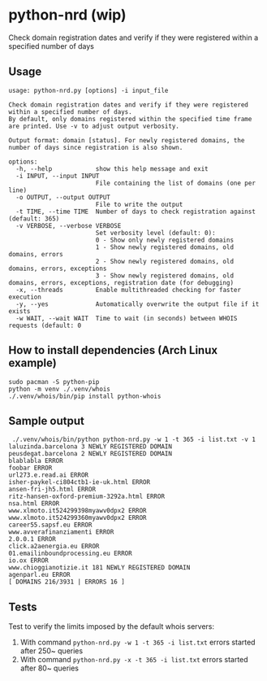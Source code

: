 # python-nrd (wip)
Check domain registration dates and verify if they were registered within a specified number of days

## Usage
```
usage: python-nrd.py [options] -i input_file

Check domain registration dates and verify if they were registered within a specified number of days.
By default, only domains registered within the specified time frame are printed. Use -v to adjust output verbosity.

Output format: domain [status]. For newly registered domains, the number of days since registration is also shown.

options:
  -h, --help            show this help message and exit
  -i INPUT, --input INPUT
                        File containing the list of domains (one per line)
  -o OUTPUT, --output OUTPUT
                        File to write the output
  -t TIME, --time TIME  Number of days to check registration against (default: 365)
  -v VERBOSE, --verbose VERBOSE
                        Set verbosity level (default: 0):
                        0 - Show only newly registered domains
                        1 - Show newly registered domains, old domains, errors
                        2 - Show newly registered domains, old domains, errors, exceptions
                        3 - Show newly registered domains, old domains, errors, exceptions, registration date (for debugging)
  -x, --threads         Enable multithreaded checking for faster execution
  -y, --yes             Automatically overwrite the output file if it exists
  -w WAIT, --wait WAIT  Time to wait (in seconds) between WHOIS requests (default: 0
```

## How to install dependencies (Arch Linux example)
```
sudo pacman -S python-pip
python -m venv ./.venv/whois
./.venv/whois/bin/pip install python-whois
```

## Sample output
```
 ./.venv/whois/bin/python python-nrd.py -w 1 -t 365 -i list.txt -v 1
laluzinda.barcelona 3 NEWLY REGISTERED DOMAIN
peusdegat.barcelona 2 NEWLY REGISTERED DOMAIN
blablabla ERROR
foobar ERROR
url273.e.read.ai ERROR
isher-paykel-ci804ctb1-ie-uk.html ERROR
ansen-fri-jh5.html ERROR
ritz-hansen-oxford-premium-3292a.html ERROR
nsa.html ERROR
www.xlmoto.it524299398myawv0dpx2 ERROR
www.xlmoto.it524299360myawv0dpx2 ERROR
career55.sapsf.eu ERROR
www.avverafinanziamenti ERROR
2.0.0.1 ERROR
click.a2aenergia.eu ERROR
01.emailinboundprocessing.eu ERROR
io.ox ERROR
www.chioggianotizie.it 181 NEWLY REGISTERED DOMAIN
agenparl.eu ERROR
[ DOMAINS 216/3931 | ERRORS 16 ]
```

## Tests
Test to verify the limits imposed by the default whois servers:
1. With command `python-nrd.py -w 1 -t 365 -i list.txt` errors started after 250~ queries
2. With command `python-nrd.py -x -t 365 -i list.txt` errors started after 80~ queries
